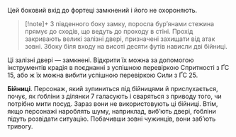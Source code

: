 Цей боковий вхід до фортеці замкнений і його не охороняють.
>[!note]+
>З південного боку замку, поросла бур’янами стежина прямує до сходів, що ведуть до проходу в стіні. Прохід закривають великі залізні двері, призначені захищати від атак зовні. Збоку біля входу на висоті десяти футів нависли дві бійниці.

Ці залізні двері — замкнені. Відкрити їх можна за допомогою інструментів крадія в поєднанні з успішною перевіркою Спритності з ҐС 15, або ж їх можна вибити успішною перевіркою Сили з ҐС 25.

**Бійниці**. Персонаж, який зупиниться під бійницями й прислухається, почує, як ґобліни з ділянки 7 галасують і сваряться з приводу того, чи потрібно мити посуд. Зараз вони не використовують ці бійниці. Втім, якщо персонажі нароблять шуму, наприклад, виб’ють двері, ґобліни підуть розвідати ситуацію. Побачивши зовні чужинців, вони заб’ють тривогу.